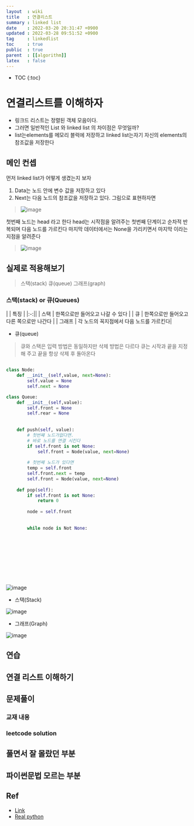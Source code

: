 ```yaml
---
layout  : wiki
title   : 연결리스트 
summary : linked list 
date    : 2022-03-20 20:31:47 +0900
updated : 2022-03-28 09:51:52 +0900
tag     : linkedlist 
toc     : true
public  : true
parent  : [[algorithm]]
latex   : false
---
```

* TOC
{:toc}

# 연결리스트를 이해하자 
* 링크드 리스트는 정렬된 객체 모음이다.
* 그러면 일반적인 List 와 linked list 의 차이점은 무엇일까?
* list는elements를 메모리 블럭에 저장하고 
  linked list는자기 자신의 elements의 참조값을 저장한다

## 메인 컨셉 
먼저 linked list가 어떻게 생겼는지 보자
1. Data는 노드 안에 변수 값을 저장하고 있다
2. Next는 다음 노드의 참조값을 저장하고 있다. 
그림으로 표현하자면 

>![image](https://user-images.githubusercontent.com/56494905/160308041-a9beed32-9690-49b8-bdfa-0ad7b8c29fa2.png)

첫번째 노드는 head 라고 한다
head는 시작점을 알려주는 첫번째 단계이고 순차적 반복되며 다음 노드를 가르킨다
마지막 데이터에서는 None을 가리키면서 마지막 이라는 지점을 알려준다
>![image](https://user-images.githubusercontent.com/56494905/160308173-5abf3af7-cbab-4ab9-9dc5-16f073ab90d4.png)

## 실제로 적용해보기 
> 스택(stack) 큐(queue) 그래프(graph)


### 스택(stack) or 큐(Queues)


|      | 특징          |
|:-:||
| 스택 | 한쪽으로만 들어오고  나갈 수 있다        |
| 큐   | 한쪽으로만 들어오고 다른 쪽으로만 나간다 |
| 그래프 | 각 노드의 꼭지점에서 다음 노드를 가르킨다|

* 큐(queue)
> 큐와 스택은 입력 방법은 동일하지만 삭제 방법은 다르다
> 큐는 시작과 끝을 지정해 주고 끝을 항상 삭제 후 돌아온다

```python

class Node:
    def __init__(self,value, next=None):
        self.value = None
        self.next = None

class Queue:
    def __init__(self,value):
        self.front = None
        self.rear = None
        
        
    def push(self, value):
        # 첫번쨰 노드가없다면. 
        # 바로 노드를 연결 시킨다 
        if self.front is not None:
            self.front = Node(value, next=None)
        
        # 첫번째 노드가 있다면
        temp = self.front
        self.front.next = temp
        self.front = Node(value, next=None)
        
    def pop(self):
        if self.front is not None:
            return 0
            
        node = self.front 
        
        
        while node is Not None:
            
            
            
            
            
    





```



![image](https://user-images.githubusercontent.com/56494905/160309198-fe3d1c08-74b0-4518-ab21-007a0a359a6d.png)



* 스택(Stack)

![image](https://user-images.githubusercontent.com/56494905/160309232-b3bd639a-acf0-492b-92d7-6db2c546c421.png)


* 그래프(Graph)

![image](https://user-images.githubusercontent.com/56494905/160309407-75f23fdf-e5f9-40aa-9492-79e4feba5d58.png)
 



## 연습 


## 연결 리스트 이해하기 
## 문제풀이  
### 교재 내용
### leetcode solution
## 풀면서 잘 몰랐던 부분 
## 파이썬문법 모르는 부분 

## Ref
* [Link](https://www.tutorialspoint.com/python_data_structure/python_stack.htm)
* [Real python](https://realpython.com/linked-lists-python/)

